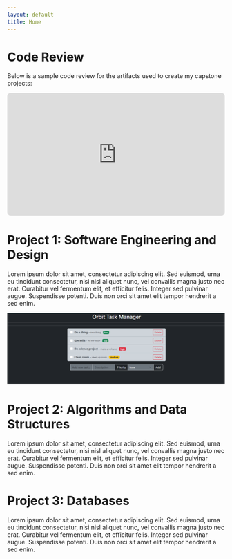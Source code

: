 ```yaml
---
layout: default
title: Home
---
```

# Code Review

Below is a sample code review for the artifacts used to create my capstone projects:

<div style="position: relative; padding-bottom: 56.25%; height: 0; overflow: hidden; max-width: 100%; border-radius: 8px;">
  <iframe src="https://www.youtube.com/embed/v-1T29V9PY4?si=H-fPtHUCO87dQzMn"
          title="Test Code Review"
          frameborder="0"
          allow="accelerometer; autoplay; clipboard-write; encrypted-media; gyroscope; picture-in-picture"
          allowfullscreen
          style="position: absolute; top: 0; left: 0; width: 100%; height: 100%;">
  </iframe>
</div>

# Project 1: Software Engineering and Design

Lorem ipsum dolor sit amet, consectetur adipiscing elit. Sed euismod, urna eu tincidunt consectetur, nisi nisl aliquet nunc, vel convallis magna justo nec erat. Curabitur vel fermentum elit, et efficitur felis. Integer sed pulvinar augue. Suspendisse potenti. Duis non orci sit amet elit tempor hendrerit a sed enim.

[![Enhancement 1](images/task_app.png)](https://github.com/cellis-snhu/Orbit)


# Project 2: Algorithms and Data Structures

Lorem ipsum dolor sit amet, consectetur adipiscing elit. Sed euismod, urna eu tincidunt consectetur, nisi nisl aliquet nunc, vel convallis magna justo nec erat. Curabitur vel fermentum elit, et efficitur felis. Integer sed pulvinar augue. Suspendisse potenti. Duis non orci sit amet elit tempor hendrerit a sed enim.


# Project 3: Databases

Lorem ipsum dolor sit amet, consectetur adipiscing elit. Sed euismod, urna eu tincidunt consectetur, nisi nisl aliquet nunc, vel convallis magna justo nec erat. Curabitur vel fermentum elit, et efficitur felis. Integer sed pulvinar augue. Suspendisse potenti. Duis non orci sit amet elit tempor hendrerit a sed enim.
